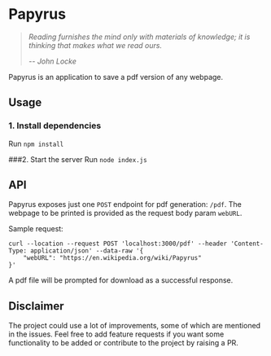 # Papyrus

> _Reading furnishes the mind only with materials of knowledge; it is thinking that makes what we read ours._
>
>-- _John Locke_

Papyrus is an application to save a pdf version of any webpage.

## Usage

### 1. Install dependencies
Run `npm install`

###2. Start the server
Run `node index.js`

## API
Papyrus exposes just one `POST` endpoint for pdf generation: `/pdf`. The webpage to be printed is provided as the
request body param `webURL`.

Sample request:

```shell
curl --location --request POST 'localhost:3000/pdf' --header 'Content-Type: application/json' --data-raw '{
    "webURL": "https://en.wikipedia.org/wiki/Papyrus"
}'
```

A pdf file will be prompted for download as a successful response.

## Disclaimer

The project could use a lot of improvements, some of which are mentioned in the issues. Feel free to add feature
requests if you want some functionality to be added or contribute to the project by raising a PR.